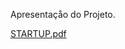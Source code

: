 Apresentaçåo do Projeto.

[STARTUP.pdf](https://github.com/matheusgasperi/my-money-V2/files/14133612/STARTUP.pdf)
